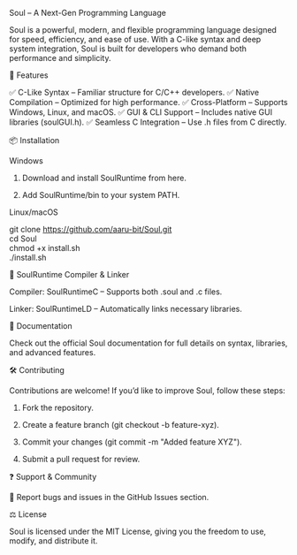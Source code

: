 Soul – A Next-Gen Programming Language



Soul is a powerful, modern, and flexible programming language designed for speed, efficiency, and ease of use. With a C-like syntax and deep system integration, Soul is built for developers who demand both performance and simplicity.

🚀 Features

✅ C-Like Syntax – Familiar structure for C/C++ developers.
✅ Native Compilation – Optimized for high performance.
✅ Cross-Platform – Supports Windows, Linux, and macOS.
✅ GUI & CLI Support – Includes native GUI libraries (soulGUI.h).
✅ Seamless C Integration – Use .h files from C directly.

📦 Installation

Windows

1. Download and install SoulRuntime from here.


2. Add SoulRuntime/bin to your system PATH.




Linux/macOS

git clone https://github.com/aaru-bit/Soul.git  
cd Soul  
chmod +x install.sh  
./install.sh

🔧 SoulRuntime Compiler & Linker

Compiler: SoulRuntimeC – Supports both .soul and .c files.

Linker: SoulRuntimeLD – Automatically links necessary libraries.

📖 Documentation

Check out the official Soul documentation for full details on syntax, libraries, and advanced features.

🛠 Contributing

Contributions are welcome! If you’d like to improve Soul, follow these steps:

1. Fork the repository.


2. Create a feature branch (git checkout -b feature-xyz).


3. Commit your changes (git commit -m "Added feature XYZ").


4. Submit a pull request for review.

❓ Support & Community

🐞 Report bugs and issues in the GitHub Issues section.

⚖️ License

Soul is licensed under the MIT License, giving you the freedom to use, modify, and distribute it.
